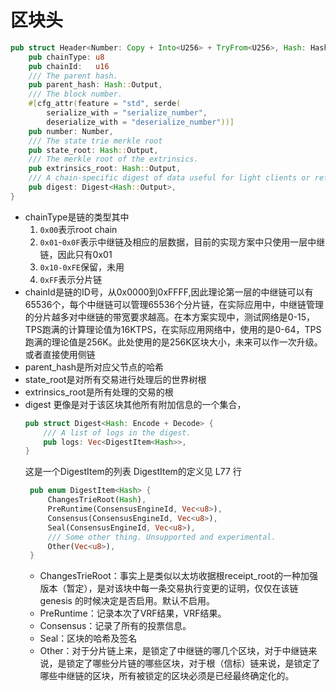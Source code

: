 # 区块头
```rust
pub struct Header<Number: Copy + Into<U256> + TryFrom<U256>, Hash: HashT> {
    pub chainType: u8
    pub chainId:   u16
    /// The parent hash.
    pub parent_hash: Hash::Output,
    /// The block number.
    #[cfg_attr(feature = "std", serde(
        serialize_with = "serialize_number",
        deserialize_with = "deserialize_number"))]
    pub number: Number,
    /// The state trie merkle root
    pub state_root: Hash::Output,
    /// The merkle root of the extrinsics.
    pub extrinsics_root: Hash::Output,
    /// A chain-specific digest of data useful for light clients or referencing auxiliary data.
    pub digest: Digest<Hash::Output>,
}
```
* chainType是链的类型其中 
    1. `0x00`表示root chain 
    2. `0x01`-`0x0F`表示中继链及相应的层数据，目前的实现方案中只使用一层中继链，因此只有0x01
    3. `0x10-0xFE`保留，未用 
    4. `0xFF`表示分片链  
* chainId是链的ID号，从0x0000到0xFFFF,因此理论第一层的中继链可以有65536个，每个中继链可以管理65536个分片链，在实际应用中，中继链管理的分片越多对中继链的带宽要求越高。在本方案实现中，测试网络是0-15，TPS跑满的计算理论值为16KTPS，在实际应用网络中，使用的是0-64，TPS跑满的理论值是256K。此处使用的是256K区块大小，未来可以作一次升级。或者直接使用侧链
* parent_hash是所对应父节点的哈希
* state_root是对所有交易进行处理后的世界树根
* extrinsics_root是所有处理的交易的根
* digest 更像是对于该区块其他所有附加信息的一个集合，
    ```rust
    pub struct Digest<Hash: Encode + Decode> {
        /// A list of logs in the digest.
        pub logs: Vec<DigestItem<Hash>>,
    }
    ```
    这是一个DigestItem的列表
    DigestItem的定义见 L77 行
   ```rust
    pub enum DigestItem<Hash> {
        ChangesTrieRoot(Hash),
        PreRuntime(ConsensusEngineId, Vec<u8>),
        Consensus(ConsensusEngineId, Vec<u8>),
        Seal(ConsensusEngineId, Vec<u8>),
        /// Some other thing. Unsupported and experimental.
        Other(Vec<u8>),
    }
    ```
  - ChangesTrieRoot：事实上是类似以太坊收据根receipt_root的一种加强版本（暂定），是对该块中每一条交易执行变更的证明，仅仅在该链 genesis 的时候决定是否启用。默认不启用。
  - PreRuntime：记录本次了VRF结果，VRF结果。
  - Consensus：记录了所有的投票信息。
  - Seal：区块的哈希及签名
  - Other：对于分片链上来，是锁定了中继链的哪几个区块，对于中继链来说，是锁定了哪些分片链的哪些区块，对于根（信标）链来说，是锁定了哪些中继链的区块，所有被锁定的区块必须是已经最终确定化的。